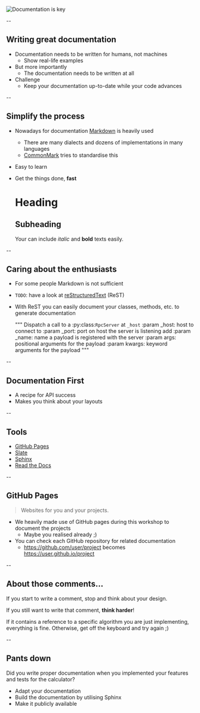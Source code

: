 ![Documentation is key](resources/documentation_key.jpg)

--

## Writing great documentation

* Documentation needs to be written for humans, not machines
    * Show real-life examples
* But more importantly
	* The documentation needs to be written at all
* Challenge <!-- .element: class="fragment" -->
    * Keep your documentation up-to-date while your code advances

--

## Simplify the process

* Nowadays for documentation [Markdown](https://daringfireball.net/projects/markdown/syntax) is heavily used
	* There are many dialects and dozens of implementations in many languages
	* [CommonMark](http://commonmark.org) tries to standardise this
* Easy to learn
* Get the things done, **fast**


	# Heading

	## Subheading

	Your can include *italic* and **bold** texts easily.

--

## Caring about the enthusiasts

* For some people Markdown is not sufficient
* `TODO`: have a look at [reStructuredText](http://docutils.sourceforge.net/rst.html) (ReST)
* With ReST you can easily document your classes, methods, etc. to generate documentation


	"""
    Dispatch a call to a :py:class:`RpcServer` at ``_host``
    :param _host: host to connect to
    :param _port: port on host the server is listening add
    :param _name: name a payload is registered with the server
    :param args: positional arguments for the payload
    :param kwargs: keyword arguments for the payload
    """

--

## Documentation First

* A recipe for API success
* Makes you think about your layouts

--

## Tools

* [GitHub Pages](https://pages.github.com)
* [Slate](https://github.com/lord/slate)
* [Sphinx](https://www.sphinx-doc.org)
* [Read the Docs](https://readthedocs.org)

--

## GitHub Pages

> Websites for you and your projects.

* We heavily made use of GitHub pages during this workshop to document the projects
	* Maybe you realised already ;)
* You can check each GitHub repository for related documentation
	* https://github.com/user/project becomes https://user.github.io/project

--

## About those comments...

If you start to write a comment, stop and think about your design.

If you still want to write that comment, **think harder**!

If it contains a reference to a specific algorithm you are just implementing, everything is fine. Otherwise, get off the keyboard and try again ;)

--

## Pants down

Did you write proper documentation when you implemented your features and tests for the calculator?

* Adapt your documentation
* Build the documentation by utilising Sphinx
* Make it publicly available
